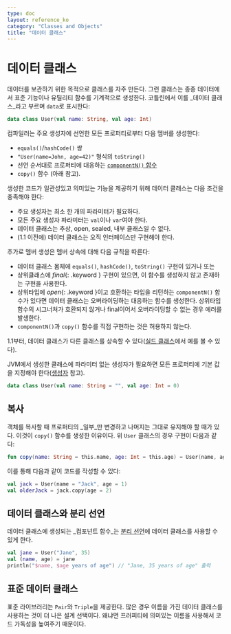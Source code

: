 ```yaml
---
type: doc
layout: reference_ko
category: "Classes and Objects"
title: "데이터 클래스"
---
```


# 데이터 클래스

데이터를 보관하기 위한 목적으로 클래스를 자주 만든다.
그런 클래스는 종종 데이터에서 표준 기능이나 유틸리티 함수를 기계적으로 생성한다. 
코틀린에서 이를 _데이터 클래스_라고 부르며 `data`로 표시한다:
 
``` kotlin
data class User(val name: String, val age: Int)
```

컴파일러는 주요 생성자에 선언한 모든 프로퍼티로부터 다음 멤버를 생성한다:
  
  * `equals()`/`hashCode()` 쌍
  * `"User(name=John, age=42)"` 형식의 `toString()`
  * 선언 순서대로 프로퍼티에 대응하는 [`componentN()` 함수](multi-declarations.html) 
  * `copy()` 함수 (아래 참고).

생성한 코드가 일관성있고 의미있는 기능을 제공하기 위해 데이터 클래스는 다음 조건을 충족해야 한다: 

  * 주요 생성자는 최소 한 개의 파라미터가 필요하다.
  * 모든 주요 생성자 파라미터는 `val`이나 `var`여야 한다.
  * 데이터 클래스는 추상, open, sealed, 내부 클래스일 수 없다.
  * (1.1 이전에) 데이터 클래스는 오직 인터페이스만 구현해야 한다.

추가로 멤버 생성은 멤버 상속에 대해 다음 규칙을 따른다:

* 데이터 클래스 몸체에 `equals()`, `hashCode()`, `toString()` 구현이 있거나 또는 
* 상위클래스에 *final*{: .keyword } 구현이 있으면, 이 함수를 생성하지 않고 존재하는 구현을 사용한다.
* 상위타입에 *open*{: .keyword }이고 호환하는 타입을 리턴하는 `componentN()` 함수가 있다면
  데이터 클래스는 오버라이딩하는 대응하는 함수를 생성한다.
  상위타입 함수의 시그너처가 호환되지 않거나 final이어서 오버라이딩할 수 없는 경우 에러를 발생한다. 
* `componentN()`과 `copy()` 함수를 직접 구현하는 것은 허용하지 않는다.
  
1.1부터, 데이터 클래스가 다른 클래스를 상속할 수 있다([실드 클래스](sealed-classes.html)에서 예를 볼 수 있다).

JVM에서 생성한 클래스에 파라미터 없는 생성자가 필요하면 모든 프로퍼티에 기본 값을 지정해야 한다([생성자](classes.html#constructors) 참고).

``` kotlin
data class User(val name: String = "", val age: Int = 0)
```

## 복사

객체를 복사할 때 프로퍼티의 _일부_만 변경하고 나머지는 그대로 유지해야 할 때가 있다.
이것이 `copy()` 함수를 생성한 이유이다. 위 `User` 클래스의 경우 구현이 다음과 같다: 
     
``` kotlin
fun copy(name: String = this.name, age: Int = this.age) = User(name, age)     
```     

이를 통해 다음과 같이 코드를 작성할 수 있다:

``` kotlin
val jack = User(name = "Jack", age = 1)
val olderJack = jack.copy(age = 2)
```

## 데이터 클래스와 분리 선언

데이터 클래스에 생성되는 _컴포넌트 함수_는 [분리 선언](multi-declarations.html)에 데이터 클래스를 사용할 수 있게 한다.

``` kotlin
val jane = User("Jane", 35) 
val (name, age) = jane
println("$name, $age years of age") // "Jane, 35 years of age" 출력
```

## 표준 데이터 클래스

표준 라이브러리는 `Pair`와 `Triple`을 제공한다. 많은 경우 이름을 가진 데이터 클래스를 사용하는 것이 더 나은 설계 선택이다.
왜냐면 프러피티에 의미있는 이름을 사용해서 코드 가독성을 높여주기 때문이다.
